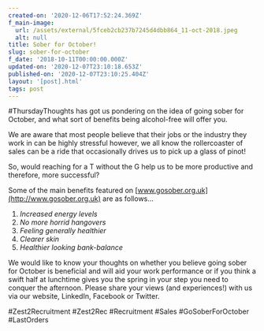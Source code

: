```yaml
---
created-on: '2020-12-06T17:52:24.369Z'
f_main-image:
  url: /assets/external/5fceb2cb237b7245d4dbb864_11-oct-2018.jpeg
  alt: null
title: Sober for October!
slug: sober-for-october
f_date: '2018-10-11T00:00:00.000Z'
updated-on: '2020-12-07T23:10:18.653Z'
published-on: '2020-12-07T23:10:25.404Z'
layout: '[post].html'
tags: post
---
```


#ThursdayThoughts has got us pondering on the idea of going sober for October, and what sort of benefits being alcohol-free will offer you.

We are aware that most people believe that their jobs or the industry they work in can be highly stressful however, we all know the rollercoaster of sales can be a ride that occasionally drives us to pick up a glass of pinot!

So, would reaching for a T without the G help us to be more productive and therefore, more successful?

Some of the main benefits featured on [www.gosober.org.uk](http://www.gosober.org.uk) are as follows…

1.  _Increased energy levels_
2.  _No more horrid hangovers_
3.  _Feeling generally healthier_
4.  _Clearer skin_
5.  _Healthier looking bank-balance_

We would like to know your thoughts on whether you believe going sober for October is beneficial and will aid your work performance or if you think a swift half at lunchtime gives you the spring in your step you need to conquer the afternoon. Please share your views (and experiences!) with us via our website, LinkedIn, Facebook or Twitter.

#Zest2Recruitment #Zest2Rec #Recruitment #Sales #GoSoberForOctober #LastOrders
